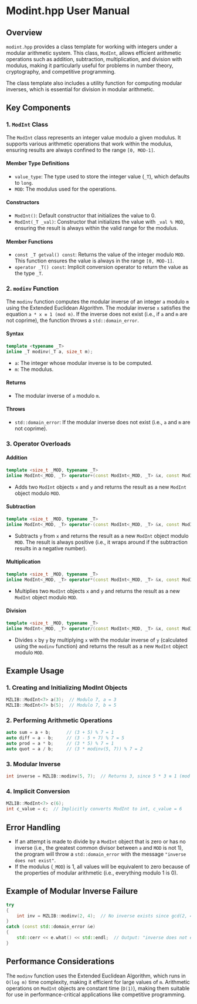 # Modint.hpp User Manual

## Overview

`modint.hpp` provides a class template for working with integers under a modular arithmetic system. This class, `ModInt`, allows efficient arithmetic operations such as addition, subtraction, multiplication, and division with modulus, making it particularly useful for problems in number theory, cryptography, and competitive programming. 

The class template also includes a utility function for computing modular inverses, which is essential for division in modular arithmetic.

## Key Components

### 1. `ModInt` Class
The `ModInt` class represents an integer value modulo a given modulus. It supports various arithmetic operations that work within the modulus, ensuring results are always confined to the range `[0, MOD-1]`.

#### Member Type Definitions

- `value_type`: The type used to store the integer value (`_T`), which defaults to `long`.
- `MOD`: The modulus used for the operations.

#### Constructors

- `ModInt()`: Default constructor that initializes the value to 0.
- `ModInt(_T _val)`: Constructor that initializes the value with `_val % MOD`, ensuring the result is always within the valid range for the modulus.

#### Member Functions

- `const _T getval() const`: Returns the value of the integer modulo `MOD`. This function ensures the value is always in the range `[0, MOD-1]`.
- `operator _T() const`: Implicit conversion operator to return the value as the type `_T`.

### 2. `modinv` Function
The `modinv` function computes the modular inverse of an integer `a` modulo `m` using the Extended Euclidean Algorithm. The modular inverse `x` satisfies the equation `a * x ≡ 1 (mod m)`. If the inverse does not exist (i.e., if `a` and `m` are not coprime), the function throws a `std::domain_error`.

#### Syntax

```cpp
template <typename _T>
inline _T modinv(_T a, size_t m);
```

- `a`: The integer whose modular inverse is to be computed.
- `m`: The modulus.

#### Returns

- The modular inverse of `a` modulo `m`.

#### Throws

- `std::domain_error`: If the modular inverse does not exist (i.e., `a` and `m` are not coprime).

### 3. Operator Overloads

#### Addition

```cpp
template <size_t _MOD, typename _T>
inline ModInt<_MOD, _T> operator+(const ModInt<_MOD, _T> &x, const ModInt<_MOD, _T> &y);
```

- Adds two `ModInt` objects `x` and `y` and returns the result as a new `ModInt` object modulo `MOD`.

#### Subtraction

```cpp
template <size_t _MOD, typename _T>
inline ModInt<_MOD, _T> operator-(const ModInt<_MOD, _T> &x, const ModInt<_MOD, _T> &y);
```

- Subtracts `y` from `x` and returns the result as a new `ModInt` object modulo `MOD`. The result is always positive (i.e., it wraps around if the subtraction results in a negative number).

#### Multiplication

```cpp
template <size_t _MOD, typename _T>
inline ModInt<_MOD, _T> operator*(const ModInt<_MOD, _T> &x, const ModInt<_MOD, _T> &y);
```

- Multiplies two `ModInt` objects `x` and `y` and returns the result as a new `ModInt` object modulo `MOD`.

#### Division

```cpp
template <size_t _MOD, typename _T>
inline ModInt<_MOD, _T> operator/(const ModInt<_MOD, _T> &x, const ModInt<_MOD, _T> &y);
```

- Divides `x` by `y` by multiplying `x` with the modular inverse of `y` (calculated using the `modinv` function) and returns the result as a new `ModInt` object modulo `MOD`.

## Example Usage

### 1. Creating and Initializing ModInt Objects

```cpp
MZLIB::ModInt<7> a(3);  // Modulo 7, a = 3
MZLIB::ModInt<7> b(5);  // Modulo 7, b = 5
```

### 2. Performing Arithmetic Operations

```cpp
auto sum = a + b;      // (3 + 5) % 7 = 1
auto diff = a - b;     // (3 - 5 + 7) % 7 = 5
auto prod = a * b;     // (3 * 5) % 7 = 1
auto quot = a / b;     // (3 * modinv(5, 7)) % 7 = 2
```

### 3. Modular Inverse

```cpp
int inverse = MZLIB::modinv(5, 7);  // Returns 3, since 5 * 3 ≡ 1 (mod 7)
```

### 4. Implicit Conversion

```cpp
MZLIB::ModInt<7> c(6);
int c_value = c;  // Implicitly converts ModInt to int, c_value = 6
```

## Error Handling

- If an attempt is made to divide by a `ModInt` object that is zero or has no inverse (i.e., the greatest common divisor between `a` and `MOD` is not 1), the program will throw a `std::domain_error` with the message `"inverse does not exist"`.
- If the modulus (`_MOD`) is 1, all values will be equivalent to zero because of the properties of modular arithmetic (i.e., everything modulo 1 is 0).

## Example of Modular Inverse Failure

```cpp
try
{
    int inv = MZLIB::modinv(2, 4);  // No inverse exists since gcd(2, 4) != 1
}
catch (const std::domain_error &e)
{
    std::cerr << e.what() << std::endl;  // Output: "inverse does not exist"
}
```

## Performance Considerations

The `modinv` function uses the Extended Euclidean Algorithm, which runs in `O(log m)` time complexity, making it efficient for large values of `m`. Arithmetic operations on `ModInt` objects are constant time (`O(1)`), making them suitable for use in performance-critical applications like competitive programming.